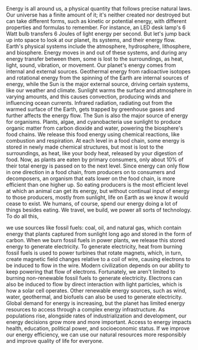 
Energy is all around us,
a physical quantity that follows
precise natural laws.
Our universe has a finite amount of it;
it&#39;s neither created nor destroyed
but can take different forms,
such as kinetic or potential energy,
with different properties
and formulas to remember.
For instance,
an LED desk lamp&#39;s 6 Watt bulb
transfers 6 Joules
of light energy per second.
But let&#39;s jump back up into space
to look at our planet,
its systems, and their energy flow.
Earth&#39;s physical systems include
the atmosphere, hydrosphere,
lithosphere, and biosphere.
Energy moves in and out of these systems,
and during any energy
transfer between them,
some is lost to the surroundings,
as heat, light, sound,
vibration, or movement.
Our planet&#39;s energy comes from
internal and external sources.
Geothermal energy
from radioactive isotopes
and rotational energy
from the spinning of the Earth
are internal sources of energy,
while the Sun
is the major external source,
driving certain systems,
like our weather and climate.
Sunlight warms the surface and atmosphere
in varying amounts,
and this causes convection,
producing winds
and influencing ocean currents.
Infrared radiation, radiating out
from the warmed surface of the Earth,
gets trapped by greenhouse gases
and further affects the energy flow.
The Sun is also the major source
of energy for organisms.
Plants, algae, and cyanobacteria
use sunlight to produce organic matter
from carbon dioxide and water,
powering the biosphere&#39;s food chains.
We release this food energy
using chemical reactions,
like combustion and respiration.
At each level in a food chain,
some energy is stored
in newly made chemical structures,
but most is lost to the surroundings,
as heat, like your body heat,
released by your digestion of food.
Now, as plants are eaten
by primary consumers,
only about 10% of their total energy
is passed on to the next level.
Since energy can only flow
in one direction in a food chain,
from producers on to consumers
and decomposers,
an organism that eats lower
on the food chain,
is more efficient than one higher up.
So eating producers
is the most efficient level
at which an animal can get its energy,
but without continual input of energy
to those producers,
mostly from sunlight,
life on Earth as we know it
would cease to exist.
We humans, of course, spend our energy
doing a lot of things besides eating.
We travel, we build, we power
all sorts of technology.
To do all this,

we use sources like fossil fuels:
coal, oil, and natural gas,
which contain energy
that plants captured
from sunlight long ago
and stored in the form of carbon.
When we burn fossil fuels in power plants,
we release this stored energy
to generate electricity.
To generate electricity,
heat from burning fossil fuels
is used to power turbines
that rotate magnets,
which, in turn, create
magnetic field changes
relative to a coil of wire,
causing electrons to be
induced to flow in the wire.
Modern civilization depends on our ability
to keep powering that flow of electrons.
Fortunately, we aren&#39;t limited
to burning non-renewable fossil fuels
to generate electricity.
Electrons can also be induced to flow
by direct interaction
with light particles,
which is how a solar cell operates.
Other renewable energy sources,
such as wind, water,
geothermal, and biofuels
can also be used to generate electricity.
Global demand for energy is increasing,
but the planet
has limited energy resources
to access through a complex
energy infrastructure.
As populations rise,
alongside rates of industrialization
and development,
our energy decisions grow
more and more important.
Access to energy
impacts health, education,
political power, and socioeconomic status.
If we improve our energy efficiency,
we can use our natural resources
more responsibly
and improve quality of life for everyone.
